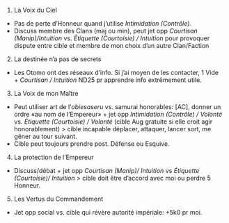 1. La Voix du Ciel
  * Pas de perte d’Honneur quand j’utilise *Intimidation (Contrôle)*.
  * Discuss membre des Clans (maj ou min), peut jet opp *Courtisan (Manip)/Intuition*
    vs. *Étiquette (Courtoisie) / Intuition* pour provoquer dispute entre cible
    et membre de mon choix d’un autre Clan/Faction
2. La destinée n’a pas de secrets
  * Les Otomo ont des réseaux d’info. Si j’ai moyen de les contacter, 1 Vide +
    *Courtisan / Intuition* ND25 pr apprendre info extrêmement utile.
3. La Voix de mon Maître
  * Peut utiliser art de l’*obiesaseru* vs. samurai honorables: [AC], donner un
    ordre «au nom de l’Empereur» + jet opp *Intimidation (Contrôle) / Volonté*
    vs. *Étiquette (Courtoisie) / Volonté* (cible Aug gratuite si elle croit agir
    honorablement) > cible incapable déplacer, attaquer, lancer sort, me gêner
    au tour suivant.
  * Cible peut toujours prendre post. Défense ou Esquive.
4. La protection de l’Empereur
  * Discuss/débat + jet opp *Courtisan (Manip)/ Intuition* vs
    *Étiquette (Courtoisie)/ Intuition* > cible doit être d’accord avec moi ou
    perdre 5 Honneur.
5. Les Vertus du Commandement
  * Jet opp social vs. cible qui révère autorité impériale: +5k0 pr moi.

